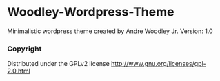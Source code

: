 # Woodley-Wordpress-Theme
Minimalistic wordpress theme created by Andre Woodley Jr.
Version: 1.0

### Copyright
Distributed under the GPLv2 license http://www.gnu.org/licenses/gpl-2.0.html
